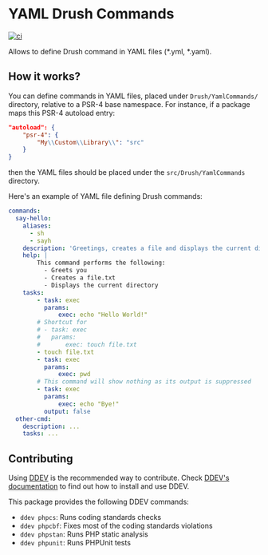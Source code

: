 # YAML Drush Commands

[![ci](https://github.com/claudiu-cristea/yaml-drush-commands/actions/workflows/ci.yml/badge.svg)](https://github.com/claudiu-cristea/yaml-drush-commands/actions/workflows/ci.yml)

Allows to define Drush command in YAML files (*.yml, *.yaml).

## How it works?

You can define commands in YAML files, placed under `Drush/YamlCommands/` directory, relative to a PSR-4 base namespace. For instance, if a package maps this PSR-4 autoload entry:

```json
"autoload": {
    "psr-4": {
        "My\\Custom\\Library\\": "src"
    }
}
```

then the YAML files should be placed under the `src/Drush/YamlCommands` directory.

Here's an example of YAML file defining Drush commands:

```yaml
commands:
  say-hello:
    aliases:
      - sh
      - sayh
    description: 'Greetings, creates a file and displays the current directory'
    help: |
        This command performs the following:
          - Greets you
          - Creates a file.txt
          - Displays the current directory
    tasks:
        - task: exec
          params:
              exec: echo "Hello World!"
        # Shortcut for
        # - task: exec
        #   params:
        #       exec: touch file.txt
        - touch file.txt
        - task: exec
          params:
              exec: pwd
        # This command will show nothing as its output is suppressed
        - task: exec
          params:
              exec: echo "Bye!"
          output: false
  other-cmd:
    description: ...
    tasks: ...
```

## Contributing

Using [DDEV](https://ddev.com) is the recommended way to contribute. Check [DDEV's documentation](https://ddev.readthedocs.io) to find out how to install and use DDEV.

This package provides the following DDEV commands:

- `ddev phpcs`: Runs coding standards checks
- `ddev phpcbf`: Fixes most of the coding standards violations
- `ddev phpstan`: Runs PHP static analysis
- `ddev phpunit`: Runs PHPUnit tests
